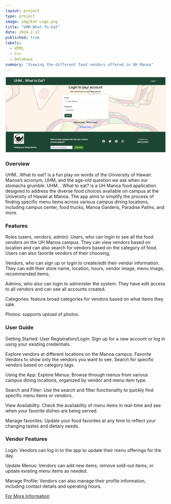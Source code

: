 ```yaml
---
layout: project
type: project
image: img/Eat-Logo.png
title: "UHM-What-To-Eat"
date: 2024-2-12
published: true
labels:
  - HTML
  - C++
  - Database
summary: "Viewing the different food vendors offered in UH Manoa"
---
```


<img src="../img/Eat-UHM.png">

### Overview

UHM…What to eat? is a fun play on words of the University of Hawaii: Manoa’s acronym, 
UHM, and the age-old question we ask when our stomachs grumble. UHM… What to eat? 
is a UH Manoa food application designed to address the diverse food choices available 
on campus at the University of Hawaii at Manoa. The app aims to simplify the 
process of finding specific menu items across various campus dining locations, 
including campus center, food trucks, Manoa Gardens, Paradise Palms, and more.

### Features 

Roles (users, vendors, admin): Users, who can login to see all the food vendors on 
the UH Manoa campus. They can view vendors based on location and can also search 
for vendors based on the category of food. Users can also favorite vendors of their 
choosing;

Vendors, who can sign up or login to create/edit their vendor information. They can 
edit their store name, location, hours, vendor image, menu image, recommended items;

Admins, who also can login to administer the system. They have edit access to all 
vendors and can see all accounts created.

Categories: feature broad categories for vendors based on what items they sale.

Photos: supports upload of photos.

### User Guide

Getting Started: User Registration/Login: Sign up for a new account or log in using 
your existing credentials.

Explore vendors at different locations on the Manoa campus. Favorite Vendors to show 
only the vendors you want to see. Search for specific vendors based on category tags.

Using the App: Explore Menus: Browse through menus from various campus dining locations, 
organized by vendor and menu item type.

Search and Filter: Use the search and filter functionality to quickly find specific
menu items or vendors.

View Availability: Check the availability of menu items in real-time and see when 
your favorite dishes are being served.

Manage favorites: Update your food favorites at any time to reflect your changing 
tastes and dietary needs.

### Vendor Features

Login: Vendors can log in to the app to update their menu offerings for the day.

Update Menus: Vendors can add new items, remove sold-out items, or update existing 
menu items as needed.

Manage Profile: Vendors can also manage their profile information, including contact 
details and operating hours.


<a href="https://uhm-what-to-eat.github.io/">For More Information</a>



